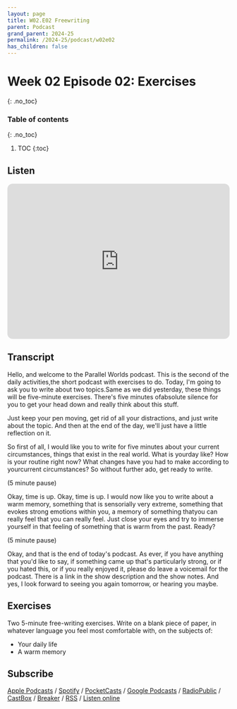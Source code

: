 ```yaml
---
layout: page
title: W02.E02 Freewriting
parent: Podcast
grand_parent: 2024-25
permalink: /2024-25/podcast/w02e02
has_children: false
---
```





# Week 02 Episode 02: Exercises
{: .no_toc}

### Table of contents
{: .no_toc}

1. TOC
{:toc}

## Listen

<iframe style="border-radius:12px" src="https://open.spotify.com/embed/episode/10D6gM2wq2x2KaIuKiOnAW?utm_source=generator" width="100%" height="352" frameBorder="0" allowfullscreen="" allow="autoplay; clipboard-write; encrypted-media; fullscreen; picture-in-picture" loading="lazy"></iframe>


## Transcript

Hello, and welcome to the Parallel Worlds podcast. This is the second of the daily activities,the short podcast with exercises to do. Today, I'm going to ask you to write about two topics.Same as we did yesterday, these things will be five-minute exercises. There's five minutes ofabsolute silence for you to get your head down and really think about this stuff.

Just keep your pen moving, get rid of all your distractions, and just write about the topic. And then at the end of the day, we'll just have a little reflection on it.

So first of all, I would like you to write for five minutes about your current circumstances, things that exist in the real world. What is yourday like? How is your routine right now? What changes have you had to make according to yourcurrent circumstances? So without further ado, get ready to write.

(5 minute pause)

Okay, time is up. Okay, time is up. I would now like you to write about a warm memory, something that is sensorially very extreme, something that evokes strong emotions within you, a memory of something thatyou can really feel that you can really feel. Just close your eyes and try to immerse yourself in that feeling of something that is warm from the past. Ready?

(5 minute pause)

Okay, and that is the end of today's podcast. As ever, if you have anything that you'd like to say, if something came up that's particularly strong, or if you hated this, or if you really enjoyed it, please do leave a voicemail for the podcast. There is a link in the show description and the show notes. And yes, I look forward to seeing you again tomorrow, or hearing you maybe.

## Exercises

Two 5-minute free-writing exercises. Write on a blank piece of paper, in whatever language you feel most comfortable with, on the subjects of:

- Your daily life
- A warm memory



## Subscribe

[Apple Podcasts](https://podcasts.apple.com/gb/podcast/parallel-worlds/id1504529134) / [Spotify](https://open.spotify.com/show/3L3RhKaoqQZoU9fIcLuZjz) / [PocketCasts](https://pca.st/ha20534r) / [Google Podcasts](https://www.google.com/podcasts?feed=aHR0cHM6Ly9hbmNob3IuZm0vcy8xODg0YjAwOC9wb2RjYXN0L3Jzcw%3D%3D) / [RadioPublic](https://radiopublic.com/parallel-worlds-WzVy1K) / [CastBox](https://castbox.fm/channel/id2710471?utm_source=podcaster&utm_medium=dlink&utm_campaign=c_2710471&utm_content=Parallel%20Worlds-CastBox_FM) / [Breaker](https://www.breaker.audio/parallel-worlds) / [RSS](https://anchor.fm/s/1884b008/podcast/rss) / [Listen online](https://anchor.fm/olliepalmer)
